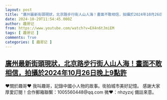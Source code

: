 ```yaml
---
layout: post
title: "廣州最新街頭現狀，北京路步行街人山人海！畫面不敢相信，拍攝於2024年10月26日晚上9點許"
date: 2024-10-29T11:54:45.000Z
author: 趣哥记
from: https://www.youtube.com/watch?v=EX4n6tJmiEM
tags: [ 趣哥记 ]
comments: True
categories: [ 趣哥记 ]
---
```

<!--1730202885000-->
[廣州最新街頭現狀，北京路步行街人山人海！畫面不敢相信，拍攝於2024年10月26日晚上9點許](https://www.youtube.com/watch?v=EX4n6tJmiEM)
------

<div>
♥關於趣哥♥  我叫趣哥，記錄中國小人物的故事。街拍城市美好記憶。  感謝大家厚愛訂閱！合作郵箱聯繫：1005560448@qq.com 微❤：nhzyzxj 備註來意。
</div>
